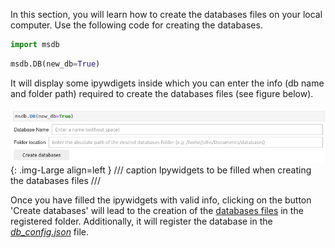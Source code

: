 
In this section, you will learn how to create the databases files on your local computer. Use the following code for creating the databases. 

```python
import msdb
```

```python
msdb.DB(new_db=True)
```

It will display some ipywdigets inside which you can enter the info (db name and folder path) required to create the databases files (see figure below).


![Alt text](images/create_db.png){: .img-Large align=left }
/// caption
Ipywidgets to be filled when creating the databases files
///

Once you have filled the ipywidgets with valid info, clicking on the button 'Create databases' will lead to the creation of the [databases files](https://g-patin.github.io/msdb/databases-files/) in the registered folder. Additionally, it will register the database in the [*db_config.json*](https://g-patin.github.io/msdb/db_config/) file. 


